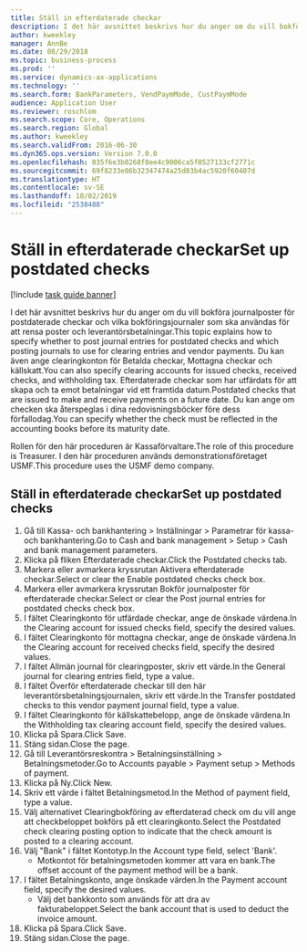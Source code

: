 ```yaml
---
title: Ställ in efterdaterade checkar
description: I det här avsnittet beskrivs hur du anger om du vill bokföra journalposter för postdaterade checkar och vilka bokföringsjournaler som ska användas för att rensa poster och leverantörsbetalningar.
author: kweekley
manager: AnnBe
ms.date: 08/29/2018
ms.topic: business-process
ms.prod: ''
ms.service: dynamics-ax-applications
ms.technology: ''
ms.search.form: BankParameters, VendPaymMode, CustPaymMode
audience: Application User
ms.reviewer: roschlom
ms.search.scope: Core, Operations
ms.search.region: Global
ms.author: kweekley
ms.search.validFrom: 2016-06-30
ms.dyn365.ops.version: Version 7.0.0
ms.openlocfilehash: 035f6e3b0268f8ee4c9006ca5f0527133cf2771c
ms.sourcegitcommit: 69f8233e86b32347474a25d83b4ac5920f60407d
ms.translationtype: HT
ms.contentlocale: sv-SE
ms.lasthandoff: 10/02/2019
ms.locfileid: "2538488"
---
```

# <a name="set-up-postdated-checks"></a><span data-ttu-id="50b5a-103">Ställ in efterdaterade checkar</span><span class="sxs-lookup"><span data-stu-id="50b5a-103">Set up postdated checks</span></span>

[!include [task guide banner](../../includes/task-guide-banner.md)]

<span data-ttu-id="50b5a-104">I det här avsnittet beskrivs hur du anger om du vill bokföra journalposter för postdaterade checkar och vilka bokföringsjournaler som ska användas för att rensa poster och leverantörsbetalningar.</span><span class="sxs-lookup"><span data-stu-id="50b5a-104">This topic explains how to specify whether to post journal entries for postdated checks and which posting journals to use for clearing entries and vendor payments.</span></span> <span data-ttu-id="50b5a-105">Du kan även ange clearingkonton för Betalda checkar, Mottagna checkar och källskatt.</span><span class="sxs-lookup"><span data-stu-id="50b5a-105">You can also specify clearing accounts for issued checks, received checks, and withholding tax.</span></span> <span data-ttu-id="50b5a-106">Efterdaterade checkar som har utfärdats för att skapa och ta emot betalningar vid ett framtida datum.</span><span class="sxs-lookup"><span data-stu-id="50b5a-106">Postdated checks that are issued to make and receive payments on a future date.</span></span> <span data-ttu-id="50b5a-107">Du kan ange om checken ska återspeglas i dina redovisningsböcker före dess förfallodag.</span><span class="sxs-lookup"><span data-stu-id="50b5a-107">You can specify whether the check must be reflected in the accounting books before its maturity date.</span></span>



<span data-ttu-id="50b5a-108">Rollen för den här proceduren är Kassaförvaltare.</span><span class="sxs-lookup"><span data-stu-id="50b5a-108">The role of this procedure is Treasurer.</span></span> <span data-ttu-id="50b5a-109">I den här proceduren används demonstrationsföretaget USMF.</span><span class="sxs-lookup"><span data-stu-id="50b5a-109">This procedure uses the USMF demo company.</span></span>


## <a name="set-up-postdated-checks"></a><span data-ttu-id="50b5a-110">Ställ in efterdaterade checkar</span><span class="sxs-lookup"><span data-stu-id="50b5a-110">Set up postdated checks</span></span>
1. <span data-ttu-id="50b5a-111">Gå till Kassa- och bankhantering > Inställningar > Parametrar för kassa- och bankhantering.</span><span class="sxs-lookup"><span data-stu-id="50b5a-111">Go to Cash and bank management > Setup > Cash and bank management parameters.</span></span>
2. <span data-ttu-id="50b5a-112">Klicka på fliken Efterdaterade checkar.</span><span class="sxs-lookup"><span data-stu-id="50b5a-112">Click the Postdated checks tab.</span></span>
3. <span data-ttu-id="50b5a-113">Markera eller avmarkera kryssrutan Aktivera efterdaterade checkar.</span><span class="sxs-lookup"><span data-stu-id="50b5a-113">Select or clear the Enable postdated checks check box.</span></span>
4. <span data-ttu-id="50b5a-114">Markera eller avmarkera kryssrutan Bokför journalposter för efterdaterade checkar.</span><span class="sxs-lookup"><span data-stu-id="50b5a-114">Select or clear the Post journal entries for postdated checks check box.</span></span>
5. <span data-ttu-id="50b5a-115">I fältet Clearingkonto för utfärdade checkar, ange de önskade värdena.</span><span class="sxs-lookup"><span data-stu-id="50b5a-115">In the Clearing account for issued checks field, specify the desired values.</span></span>
6. <span data-ttu-id="50b5a-116">I fältet Clearingkonto för mottagna checkar, ange de önskade värdena.</span><span class="sxs-lookup"><span data-stu-id="50b5a-116">In the Clearing account for received checks field, specify the desired values.</span></span>
7. <span data-ttu-id="50b5a-117">I fältet Allmän journal för clearingposter, skriv ett värde.</span><span class="sxs-lookup"><span data-stu-id="50b5a-117">In the General journal for clearing entries field, type a value.</span></span>
8. <span data-ttu-id="50b5a-118">I fältet Överför efterdaterade checkar till den här leverantörsbetalningsjournalen, skriv ett värde.</span><span class="sxs-lookup"><span data-stu-id="50b5a-118">In the Transfer postdated checks to this vendor payment journal field, type a value.</span></span>
9. <span data-ttu-id="50b5a-119">I fältet Clearingkonto för källskattebelopp, ange de önskade värdena.</span><span class="sxs-lookup"><span data-stu-id="50b5a-119">In the Withholding tax clearing account field, specify the desired values.</span></span>
10. <span data-ttu-id="50b5a-120">Klicka på Spara.</span><span class="sxs-lookup"><span data-stu-id="50b5a-120">Click Save.</span></span>
11. <span data-ttu-id="50b5a-121">Stäng sidan.</span><span class="sxs-lookup"><span data-stu-id="50b5a-121">Close the page.</span></span>
12. <span data-ttu-id="50b5a-122">Gå till Leverantörsreskontra > Betalningsinställning > Betalningsmetoder.</span><span class="sxs-lookup"><span data-stu-id="50b5a-122">Go to Accounts payable > Payment setup > Methods of payment.</span></span>
13. <span data-ttu-id="50b5a-123">Klicka på Ny.</span><span class="sxs-lookup"><span data-stu-id="50b5a-123">Click New.</span></span>
14. <span data-ttu-id="50b5a-124">Skriv ett värde i fältet Betalningsmetod.</span><span class="sxs-lookup"><span data-stu-id="50b5a-124">In the Method of payment field, type a value.</span></span>
15. <span data-ttu-id="50b5a-125">Välj alternativet Clearingbokföring av efterdaterad check om du vill ange att checkbeloppet bokförs på ett clearingkonto.</span><span class="sxs-lookup"><span data-stu-id="50b5a-125">Select the Postdated check clearing posting option to indicate that the check amount is posted to a clearing account.</span></span>
16. <span data-ttu-id="50b5a-126">Välj "Bank" i fältet Kontotyp.</span><span class="sxs-lookup"><span data-stu-id="50b5a-126">In the Account type field, select 'Bank'.</span></span>
    * <span data-ttu-id="50b5a-127">Motkontot för betalningsmetoden kommer att vara en bank.</span><span class="sxs-lookup"><span data-stu-id="50b5a-127">The offset account of the payment method will be a bank.</span></span>  
17. <span data-ttu-id="50b5a-128">I fältet Betalningskonto, ange önskade värden.</span><span class="sxs-lookup"><span data-stu-id="50b5a-128">In the Payment account field, specify the desired values.</span></span>
    * <span data-ttu-id="50b5a-129">Välj det bankkonto som används för att dra av fakturabeloppet.</span><span class="sxs-lookup"><span data-stu-id="50b5a-129">Select the bank account that is used to deduct the invoice amount.</span></span>  
18. <span data-ttu-id="50b5a-130">Klicka på Spara.</span><span class="sxs-lookup"><span data-stu-id="50b5a-130">Click Save.</span></span>
19. <span data-ttu-id="50b5a-131">Stäng sidan.</span><span class="sxs-lookup"><span data-stu-id="50b5a-131">Close the page.</span></span>


